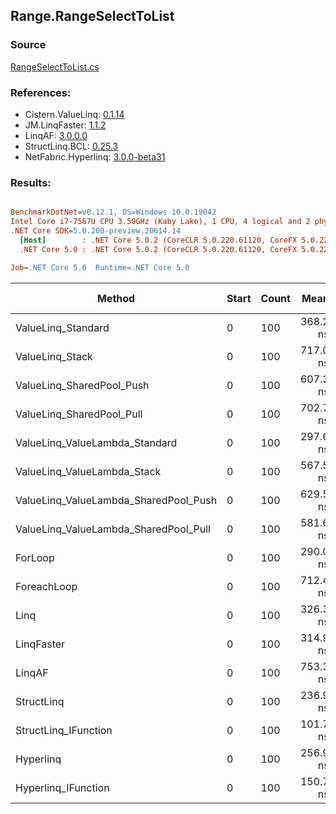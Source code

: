 ﻿## Range.RangeSelectToList

### Source
[RangeSelectToList.cs](../LinqBenchmarks/Range/RangeSelectToList.cs)

### References:
- Cistern.ValueLinq: [0.1.14](https://www.nuget.org/packages/Cistern.ValueLinq/0.1.14)
- JM.LinqFaster: [1.1.2](https://www.nuget.org/packages/JM.LinqFaster/1.1.2)
- LinqAF: [3.0.0.0](https://www.nuget.org/packages/LinqAF/3.0.0.0)
- StructLinq.BCL: [0.25.3](https://www.nuget.org/packages/StructLinq.BCL/0.25.3)
- NetFabric.Hyperlinq: [3.0.0-beta31](https://www.nuget.org/packages/NetFabric.Hyperlinq/3.0.0-beta31)

### Results:
``` ini

BenchmarkDotNet=v0.12.1, OS=Windows 10.0.19042
Intel Core i7-7567U CPU 3.50GHz (Kaby Lake), 1 CPU, 4 logical and 2 physical cores
.NET Core SDK=5.0.200-preview.20614.14
  [Host]        : .NET Core 5.0.2 (CoreCLR 5.0.220.61120, CoreFX 5.0.220.61120), X64 RyuJIT
  .NET Core 5.0 : .NET Core 5.0.2 (CoreCLR 5.0.220.61120, CoreFX 5.0.220.61120), X64 RyuJIT

Job=.NET Core 5.0  Runtime=.NET Core 5.0  

```
|                                Method | Start | Count |     Mean |   Error |  StdDev | Ratio | RatioSD |  Gen 0 | Gen 1 | Gen 2 | Allocated |
|-------------------------------------- |------ |------ |---------:|--------:|--------:|------:|--------:|-------:|------:|------:|----------:|
|                    ValueLinq_Standard |     0 |   100 | 368.2 ns | 0.81 ns | 0.63 ns |  1.27 |    0.01 | 0.2179 |     - |     - |     456 B |
|                       ValueLinq_Stack |     0 |   100 | 717.0 ns | 2.18 ns | 1.93 ns |  2.47 |    0.01 | 0.3319 |     - |     - |     696 B |
|             ValueLinq_SharedPool_Push |     0 |   100 | 607.3 ns | 1.33 ns | 1.11 ns |  2.09 |    0.01 | 0.2174 |     - |     - |     456 B |
|             ValueLinq_SharedPool_Pull |     0 |   100 | 702.7 ns | 2.13 ns | 2.00 ns |  2.42 |    0.01 | 0.2174 |     - |     - |     456 B |
|        ValueLinq_ValueLambda_Standard |     0 |   100 | 297.6 ns | 0.88 ns | 0.78 ns |  1.03 |    0.01 | 0.2179 |     - |     - |     456 B |
|           ValueLinq_ValueLambda_Stack |     0 |   100 | 567.5 ns | 4.35 ns | 3.40 ns |  1.96 |    0.01 | 0.3319 |     - |     - |     696 B |
| ValueLinq_ValueLambda_SharedPool_Push |     0 |   100 | 629.5 ns | 1.37 ns | 1.22 ns |  2.17 |    0.01 | 0.2179 |     - |     - |     456 B |
| ValueLinq_ValueLambda_SharedPool_Pull |     0 |   100 | 581.6 ns | 1.33 ns | 1.17 ns |  2.01 |    0.01 | 0.2174 |     - |     - |     456 B |
|                               ForLoop |     0 |   100 | 290.0 ns | 1.85 ns | 1.55 ns |  1.00 |    0.00 | 0.5660 |     - |     - |    1184 B |
|                           ForeachLoop |     0 |   100 | 712.4 ns | 2.65 ns | 2.34 ns |  2.46 |    0.02 | 0.5922 |     - |     - |    1240 B |
|                                  Linq |     0 |   100 | 326.3 ns | 1.04 ns | 0.87 ns |  1.13 |    0.01 | 0.2599 |     - |     - |     544 B |
|                            LinqFaster |     0 |   100 | 314.9 ns | 0.92 ns | 0.86 ns |  1.09 |    0.01 | 0.6232 |     - |     - |    1304 B |
|                                LinqAF |     0 |   100 | 753.3 ns | 2.82 ns | 2.64 ns |  2.60 |    0.02 | 0.5655 |     - |     - |    1184 B |
|                            StructLinq |     0 |   100 | 236.9 ns | 1.12 ns | 1.05 ns |  0.82 |    0.00 | 0.2446 |     - |     - |     512 B |
|                  StructLinq_IFunction |     0 |   100 | 101.7 ns | 0.58 ns | 0.45 ns |  0.35 |    0.00 | 0.2180 |     - |     - |     456 B |
|                             Hyperlinq |     0 |   100 | 256.9 ns | 0.68 ns | 0.64 ns |  0.89 |    0.01 | 0.2179 |     - |     - |     456 B |
|                   Hyperlinq_IFunction |     0 |   100 | 150.7 ns | 0.69 ns | 0.61 ns |  0.52 |    0.00 | 0.2179 |     - |     - |     456 B |
